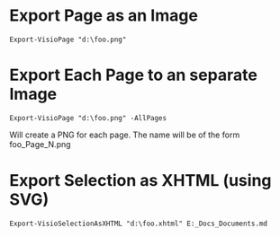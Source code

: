 # Export Page as an Image

	Export-VisioPage "d:\foo.png"

# Export Each Page to an separate Image

	Export-VisioPage "d:\foo.png" -AllPages

Will create a PNG for each page. The name will be of the form foo_Page_N.png

# Export Selection as XHTML (using SVG)

	Export-VisioSelectionAsXHTML "d:\foo.xhtml" E:_Docs_Documents.md
